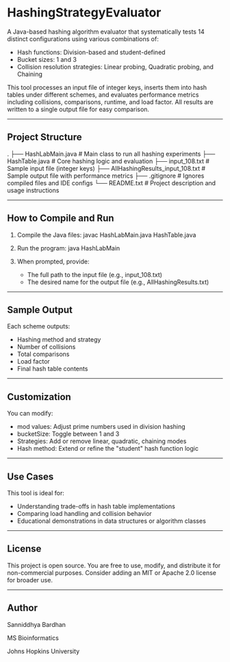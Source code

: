 HashingStrategyEvaluator
==========================

A Java-based hashing algorithm evaluator that systematically tests 14 distinct configurations using various combinations of:

- Hash functions: Division-based and student-defined
- Bucket sizes: 1 and 3
- Collision resolution strategies: Linear probing, Quadratic probing, and Chaining

This tool processes an input file of integer keys, inserts them into hash tables under different schemes, and evaluates performance metrics including collisions, comparisons, runtime, and load factor. All results are written to a single output file for easy comparison.

--------------------------------------------------

Project Structure
-----------------
.
├── HashLabMain.java                  # Main class to run all hashing experiments
├── HashTable.java                    # Core hashing logic and evaluation
├── input_108.txt                     # Sample input file (integer keys)
├── AllHashingResults_input_108.txt  # Sample output file with performance metrics
├── .gitignore                        # Ignores compiled files and IDE configs
└── README.txt                        # Project description and usage instructions

--------------------------------------------------

How to Compile and Run
-----------------------
1. Compile the Java files:
   javac HashLabMain.java HashTable.java

2. Run the program:
   java HashLabMain

3. When prompted, provide:
   - The full path to the input file (e.g., input_108.txt)
   - The desired name for the output file (e.g., AllHashingResults.txt)

--------------------------------------------------

Sample Output
-------------
Each scheme outputs:
- Hashing method and strategy
- Number of collisions
- Total comparisons
- Load factor
- Final hash table contents

--------------------------------------------------

Customization
--------------
You can modify:
- mod values: Adjust prime numbers used in division hashing
- bucketSize: Toggle between 1 and 3
- Strategies: Add or remove linear, quadratic, chaining modes
- Hash method: Extend or refine the "student" hash function logic

--------------------------------------------------

Use Cases
----------
This tool is ideal for:
- Understanding trade-offs in hash table implementations
- Comparing load handling and collision behavior
- Educational demonstrations in data structures or algorithm classes

--------------------------------------------------

License
--------
This project is open source. You are free to use, modify, and distribute it for non-commercial purposes. Consider adding an MIT or Apache 2.0 license for broader use.

--------------------------------------------------

Author
-------
Sanniddhya Bardhan

MS Bioinformatics

Johns Hopkins University
